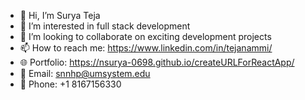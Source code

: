 - 👋 Hi, I’m Surya Teja
- 👀 I’m interested in full stack development
- 💞️ I’m looking to collaborate on exciting development projects
- 📫 How to reach me: https://www.linkedin.com/in/tejanammi/
- 🌐 Portfolio: https://nsurya-0698.github.io/createURLForReactApp/
- 📧 Email: snnhp@umsystem.edu
- 📱 Phone: +1 8167156330
<!---
nsurya-0698/nsurya-0698 is a ✨ special ✨ repository because its `README.md` (this file) appears on your GitHub profile.
You can click the Preview link to take a look at your changes.
--->
